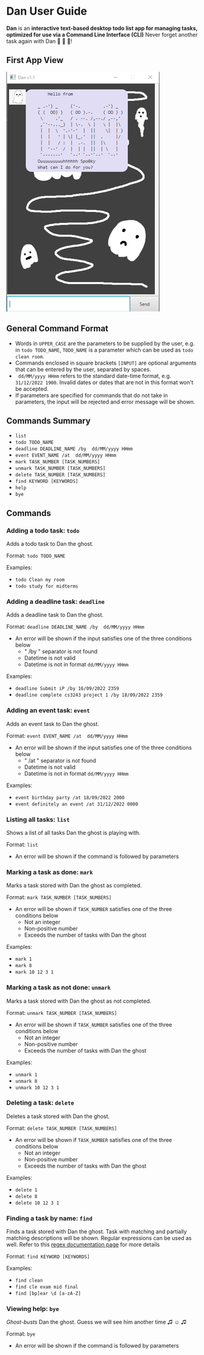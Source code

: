 # Dan User Guide

**Dan** is an **interactive text-based desktop todo list app for managing tasks,
optimized for use via a Command Line Interface (CLI)** Never forget another task again 
with Dan 👻 👻 👻!

## First App View

![img_1.png](greeting.png)

## General Command Format


- Words in `UPPER_CASE` are the parameters to be supplied by the user,
  e.g. in `todo TODO_NAME`, `TODO_NAME` is a parameter which can be used
  as `todo clean room`.
- Commands enclosed in square brackets `[INPUT]` are optional arguments that can be entered 
  by the user, separated by spaces.
- ` dd/MM/yyyy HHmm` refers to the standard date-time format, e.g. `31/12/2022 1900`.
  Invalid dates or dates that are not in this format won't be accepted.
- If parameters are specified for commands that do not take in parameters,
  the input will be rejected and error message will be shown.

## Commands Summary

- `list`
- `todo TODO_NAME`
- `deadline DEADLINE_NAME /by  dd/MM/yyyy HHmm`
- `event EVENT_NAME /at  dd/MM/yyyy HHmm`
- `mark TASK_NUMBER [TASK_NUMBERS]`
- `unmark TASK_NUMBER [TASK_NUMBERS]`
- `delete TASK_NUMBER [TASK_NUMBERS]`
- `find KEYWORD [KEYWORDS]`
- `help`
- `bye`


## Commands

### Adding a todo task: `todo`

Adds a todo task to Dan the ghost.

Format: `todo TODO_NAME`

Examples:

- `todo Clean my room`
- `todo study for midterms`

### Adding a deadline task: `deadline`

Adds a deadline task to Dan the ghost.

Format: `deadline DEADLINE_NAME /by  dd/MM/yyyy HHmm`

- An error will be shown if the input satisfies one of the three conditions below
    - " /by " separator is not found
    - Datetime is not valid
    - Datetime is not in format `dd/MM/yyyy HHmm`

Examples:

- `deadline Submit iP /by 16/09/2022 2359`
- `deadline complete cs3243 project 1 /by 18/09/2022 2359`

### Adding an event task: `event`

Adds an event task to Dan the ghost.

Format: `event EVENT_NAME /at  dd/MM/yyyy HHmm`

- An error will be shown if the input satisfies one of the three conditions below
    - " /at " separator is not found
    - Datetime is not valid
    - Datetime is not in format `dd/MM/yyyy HHmm`

Examples:

- `event birthday party /at 18/09/2022 2000`
- `event definitely an event /at 31/12/2022 0000`

### Listing all tasks: `list`

Shows a list of all tasks Dan the ghost is playing with.

Format: `list`

- An error will be shown if the command is followed by parameters

### Marking a task as done: `mark`

Marks a task stored with Dan the ghost as completed.

Format: `mark TASK_NUMBER [TASK_NUMBERS]`

- An error will be shown if `TASK_NUMBER` satisfies one of the three conditions below
    - Not an integer
    - Non-positive number
    - Exceeds the number of tasks with Dan the ghost

Examples:
- `mark 1`
- `mark 8`
- `mark 10 12 3 1`

### Marking a task as not done: `unmark`

Marks a task stored with Dan the ghost as not completed.

Format: `unmark TASK_NUMBER [TASK_NUMBERS]`

- An error will be shown if `TASK_NUMBER` satisfies one of the three conditions below
    - Not an integer
    - Non-positive number
    - Exceeds the number of tasks with Dan the ghost

Examples:
- `unmark 1`
- `unmark 8`
- `unmark 10 12 3 1`

### Deleting a task: `delete`

Deletes a task stored with Dan the ghost.

Format: `delete TASK_NUMBER [TASK_NUMBERS]`

- An error will be shown if `TASK_NUMBER` satisfies one of the three conditions below
    - Not an integer
    - Non-positive number
    - Exceeds the number of tasks with Dan the ghost

Examples:
- `delete 1`
- `delete 8`
- `delete 10 12 3 1`

### Finding a task by name: `find`

Finds a task stored with Dan the ghost. Task with matching and partially matching descriptions will be shown.
Regular expressions can be used as well. Refer to this [regex documentation page](https://docs.oracle.com/javase/7/docs/api/java/util/regex/Pattern.html) for more details

Format: `find KEYWORD [KEYWORDS]`

Examples:
- `find clean`
- `find cle exam mid final`
- `find [bp]ear \d [a-zA-Z]`


### Viewing help: `bye`

*Ghost-busts* Dan the ghost. Guess we will see him another time  ♫ ☺ ♫

Format: `bye`

- An error will be shown if the command is followed by parameters